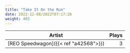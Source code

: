 ```yaml
---
title: "Take It On the Run"
date: 2022-12-08/2022T07:17:26
weight: 403
---
```




 Artist | Plays 
----- | -----:
[REO Speedwagon]({{< ref "a42568">}}) | 3
